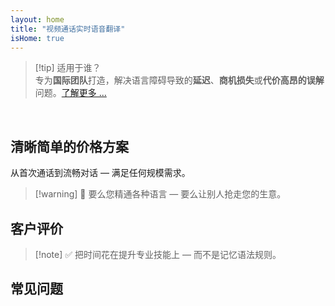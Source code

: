 ```yaml
---
layout: home
title: "视频通话实时语音翻译"
isHome: true
---
```


<!-- title: "由同声传译驱动的视频通话" -->
<!-- text="说您的母语。听到其他人的话 — 仿佛他们也在说您的语言。" -->
<!-- title="视频通话中的实时语音翻译" -->

<HeroSection
  title="用**任何**语言会面"
  text="视频通话中的实时语音翻译 — **零**延迟，**零**损失，**零**语言障碍。">

  <!-- <AuthButton text="体验不同" buttonClass="brand"/> -->
  <AuthButton text="用您的语言试用" buttonClass="brand"/>
</HeroSection>

<span id="1"></span>
<FeatureBlock :card="{
  title: '翻译 ≠ 理解。这是下一代技术。',
  details: '无论使用什么语言，**您的声音都能被听到和理解** — 就像大家说着同一种语言。',
    items: [
      '⚡︎ 自然、[实时](./product/overview/how-it-works)，无字幕无延迟。',
      '✧ AI驱动的翻译能捕捉语气、意图和行业专业术语。',
    ],
  link: './product/overview/what-is-intermind',
  src: {
    light: '/media-kit/animals-cartoon-3-2.png',
    dark: '/media-kit/animals-cartoon-3-2.png',
  },
  inversion: false
}" />

<span id="2"></span>
<FeatureBlock :card="{
    title: '会议中的智慧大脑',
    details: 'InterMind将每个多语言通话转化为清晰、可搜索的知识。',
    items: [
      '🔍 **随时提问** — AI可以**跨会议**找到答案。',
      '✧ 自动提取任务、负责人和截止日期。',
      '✧ 即时用任何语言总结要点。',
    ],
    link: './product/overview/how-it-works#🧩-deep-memory-deep-understanding',
    src: {
      light: '/2l.png',
      dark: '/2d.png',
    },
    inversion: true
  }" />

<span id="3"></span>
<FeatureBlock :card="{
    title: '专为正式会议打造 — 不只是聊天',
    details: 'InterMind是一个**专业级视频会议平台**，而不是轻量级插件或附加组件。',
    items: [
      '✧ 1080p分辨率、智能降噪、日程安排、会议管理、屏幕共享、录制、字幕、参与者聊天和日历集成 — 所有功能都已内置，随时可用。',
    ],
    link: './product/overview/video-meeting-platform',
    src: {
      light: '/3l.mp4',
      dark: '/3d.mp4',
    },
    inversion: false
  }" />

<span id="4"></span>
<FeatureBlock
  :card="{
    title: '关键隐私保护',
    details:
      'InterMind专为重要机密对话而设计 — 隐私和控制至关重要的场合。',
    items: [
      '⚡︎ [隐私区域](./product/overview/privacy-architecture) — 欧盟、美国、东南亚',
      '✧ **零数据训练**。无第三方访问。'
    ],
    link: './product/overview/privacy-architecture',
    src: {
      light: '/4l.png',
      dark: '/4d.png',
    },
    inversion: true
  }"
/>

> [!tip] 适用于谁？  
> 专为**国际团队**打造，解决语言障碍导致的**延迟**、**商机损失**或**代价高昂的误解**问题。[了解更多 ...](./product/overview/markets)

<br>

<span id="Pricing"></span>

## 清晰简单的价格方案

从首次通话到流畅对话 — 满足任何规模需求。

<PricingPlans :plans="[
  {
    title: '**基础版** &nbsp 1位用户',
    price: '**免费**',
    details: '无需信用卡',
    items: [
      '**25**次会议',
      '**100**人视频会议 [💬](#3)',
      '每位用户**30** GB共享存储空间',
      '搜索所有会议记录 [💬](#2)',
      '同声传译 [💬](#1)',
    ],
  },
  {
    title: '**专业版** &nbsp 1-99位用户',
    price: '**$20**/月/用户，年付',
    details: '或月付$25',
    items: [
      '**无限**会议',
      '**150**人视频会议 [💬](#3)',
      '每位用户**2** TB共享存储空间',
      '搜索所有会议记录 [💬](#2)',
      '同声传译 [💬](#1)',
    ],
  },
  {
    title: '**企业版** &nbsp 100+位用户',
    price: '**定制价格**',
    details: '专为隐私设计',
    items: [
      '**无限**会议',
      '**500**人视频会议 [💬](#3)',
      '每位用户**5** TB共享存储空间',
      '搜索所有会议记录 [💬](#2)',
      '同声传译 [💬](#1)',
      '**隐私区域** [💬](#4)',
    ],
  }
]">
<AuthButton text="免费试用" buttonClass="alt"/>
<AuthButton text="立即购买" buttonClass="brand"/>
<ContactFormModalNav buttonText="联系我们团队" buttonClass="alt"/>
</PricingPlans>

> [!warning] 🛑 要么您精通各种语言 — 要么让别人抢走您的生意。

<span id="Testimonials"></span>

## 客户评价

<AutoScrollTestimonials testimonialsUrl="/testimonials.json"/>

> [!note] ✅ 把时间花在提升专业技能上 — 而不是记忆语法规则。

<span id="FAQ"></span>

## 常见问题

<AccordionGroup :items="
[
  {
    q: '什么是授权用户和参与者？',
    a: '*授权用户*拥有免费或付费的会议许可证，可以在其计划限制范围内安排会议。*参与者*是被邀请者 — 他们**无需账户或许可证**即可加入，并可以从任何设备**免费**连接。'
  },
  {
    q: '一个 InterMind 许可证可以供多少人使用？',
    a: '每个*授权用户*可以主持**无限次会议**。如果多个团队成员需要同时主持会议，每人都需要自己的许可证。'
  },
  {
    q: '会议最长持续时间是多少？',
    a: '所有计划的会议都可以持续**24小时**。'
  },
  {
    q: '我可以主持的会议数量有限制吗？',
    a: '*免费基础*计划包含**25次免费会议**。*专业版*和*商业版*计划提供无限次会议，且具有更多参与者和控制功能。'
  },
  {
    q: 'InterMind 如何确保数据隐私和安全？',
    a: 'InterMind 采用**隐私优先**设计。所有数据都在您选择的**隐私区域**内处理和存储 — _欧盟_、_美国_或_亚洲_。我们遵守 [**GDPR**](https://gdpr.eu)、[**CCPA**](https://oag.ca.gov/privacy/ccpa) 和阿联酋 PDPL，并且**绝不会将您的内容**用于培训或第三方访问。**商业版**计划提供高级**隐私区域控制**。'
  },
  {
    q: '我可以在购买计划前试用 InterMind 吗？',
    a: '当然可以。*免费基础*计划让您可以完全访问核心功能，包含**25次免费会议** — 包括**同声传译**和**会议搜索**。无需信用卡。随时可以升级。'
  },
  {
    q: '如果我需要帮助或支持怎么办？',
    a: '可通过我们的**帮助中心**、**电子邮件**和**在线聊天**获取支持。*商业版*用户可获得专属联系人的**优先支持**。'
  },
  {
    q: '如何管理我的订阅（升级、降级或取消）？',
    a: '您可以随时通过**账户设置**更改计划。更改将**立即生效**。对于取消，*月度计划*在计费周期结束时取消。*年度计划*可以取消并获得**按比例退款**。'
  },
  {
    q: 'InterMind 支持哪些语言的口译？',
    a: '我们支持**100多种语言**的实时口译。语言列表在不断增加 — 请查看我们的网站获取最新更新。'
  },
  {
    q: '我可以使用 InterMind 进行网络研讨会或大型活动吗？',
    a: '可以。*专业版*和*商业版*计划非常适合**大型会议和网络研讨会** — *商业版*最多支持**500名参与者**。'
  }
]
"/>